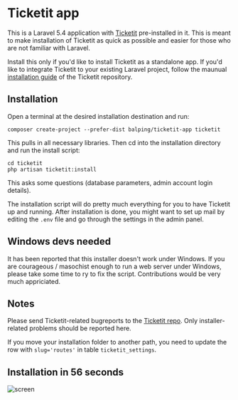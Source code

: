 # Ticketit app

This is a Laravel 5.4 application with [Ticketit](https://github.com/thekordy/ticketit) pre-installed in it. This is meant to make installation of Ticketit as quick as possible and easier for those who are not familiar with Laravel.

Install this only if you'd like to install Ticketit as a standalone app. If you'd like to integrate Ticketit to your existing Laravel project, follow the maunual [installation guide](https://github.com/thekordy/ticketit#installation-manual) of the Ticketit repository.

## Installation

Open a terminal at the desired installation destination and run:

```
composer create-project --prefer-dist balping/ticketit-app ticketit
```

This pulls in all necessary libraries. Then cd into the installation directory and run the install script:

```
cd ticketit
php artisan ticketit:install
```

This asks some questions (database parameters, admin account login details).

The installation script will do pretty much everything for you to have Ticketit up and running. After installation is done, you might want to set up mail by editing the `.env` file and go through the settings in the admin panel.

## Windows devs needed

It has been reported that this installer doesn't work under Windows. If you are courageous / masochist enough to run a web server under Windows, please take some time to ry to fix the script. Contributions would be very much appriciated. 

## Notes

Please send Ticketit-related bugreports to the [Ticketit repo](https://github.com/thekordy/ticketit/issues). Only installer-related problems should be reported here.

If you move your installation folder to another path, you need to update the row with `slug='routes'` in table `ticketit_settings`.

## Installation in 56 seconds

![screen](https://cloud.githubusercontent.com/assets/5840038/23286505/e5dc5080-fa2f-11e6-92ba-032816b64444.gif)

